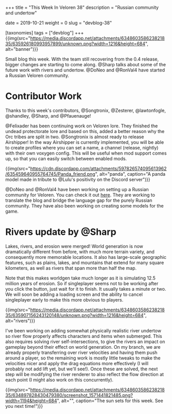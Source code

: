 +++
title = "This Week In Veloren 38"
description = "Russian community and undertow"

date = 2019-10-21
weight = 0
slug = "devblog-38"

[taxonomies]
tags = ["devblog"]
+++
{{img(src="https://media.discordapp.net/attachments/634860358623821835/635926180993957899/unknown.png?width=1216&height=684", alt="banner")}}

Small blog this week. With the team still recovering from the 0.4 release, bigger changes are starting to come along. @Sharp talks about some of the future work with rivers and undertow. @DoNeo and @RonVal4 have started a Russian Veloren community.

# Contributor Work

Thanks to this week's contributors, @Songtronix, @Zesterer, @lawtonfogle, @shandley, @Sharp, and @Pfauenauge!

@Felixader has been continuing work on Veloren lore. They finished the undead protectorate lore and based on this, added a better reason why the Orc tribes are split in two. @Songtronix is almost ready to release Airshipper! In the way Airshipper is currently implemented, you will be able to create profiles where you can set a name, a channel (release, nightly) with their own voxygen config. This will be useful when mod support comes up, so that you can easily switch between enabled mods.

{{img(src="https://cdn.discordapp.com/attachments/597826574095613962/635459640955764745/Panda_friend.png", alt="panda", caption="A panda model made in tribute to @Lulu's positivity on the Discord server")}}

@DoNeo and @RonVal4 have been working on setting up a Russian community for Veloren. You can check it out [here](https://vk.com/veloren). They are working to translate the blog and bridge the language gap for the purely Russian community. They have also been working on creating some models for the game.

# Rivers update by @Sharp

Lakes, rivers, and erosion were merged! World generation is now dramatically different from before, with much more terrain variety, and consequently more memorable locations. It also has large-scale geographic features, such as plains, lakes, and mountains that extend for many square kilometers, as well as rivers that span more than half the map.

Note that this makes worldgen take much longer as it is simulating 12.5 million years of erosion. So if singleplayer seems not to be working after you click the button, just wait for it to finish. It usually takes a minute or two. We will soon be adding a loading screen and the ability to cancel singleplayer early to make this more obvious to players.

{{img(src="https://media.discordapp.net/attachments/634860358623821835/635907156243120148/unknown.png?width=1216&height=684", alt="rivers")}}

I've been working on adding somewhat physically realistic river undertow so river flow properly affects characters and items when submerged. This also requires solving river self-intersections, to give the rivers an impact on gameplay beyond their effect on world generation. On my branch, we are already properly transferring over river velocities and having them push around a player, so the remaining work is mostly little tweaks to make the velocities nicer and apply the drag equations more effectively (I will probably not add lift yet, but we'll see!). Once these are solved, the next step will be modifying the river renderer to also reflect the flow direction at each point (I might also work on this concurrently).

{{img(src="https://media.discordapp.net/attachments/634860358623821835/634897828430479380/screenshot_1571441821485.png?width=1194&height=684", alt="", caption="The sun sets for this week. See you next time!")}}
